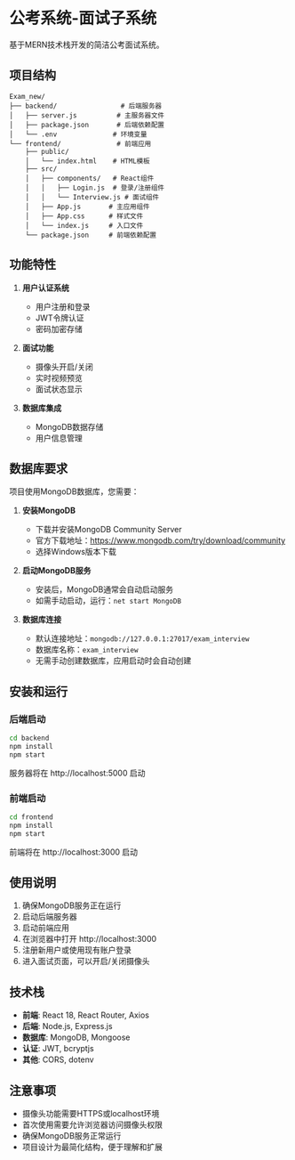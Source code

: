 # 公考系统-面试子系统

基于MERN技术栈开发的简洁公考面试系统。

## 项目结构

```
Exam_new/
├── backend/                # 后端服务器
│   ├── server.js          # 主服务器文件
│   ├── package.json       # 后端依赖配置
│   └── .env              # 环境变量
└── frontend/              # 前端应用
    ├── public/
    │   └── index.html    # HTML模板
    ├── src/
    │   ├── components/   # React组件
    │   │   ├── Login.js  # 登录/注册组件
    │   │   └── Interview.js # 面试组件
    │   ├── App.js       # 主应用组件
    │   ├── App.css      # 样式文件
    │   └── index.js     # 入口文件
    └── package.json     # 前端依赖配置
```

## 功能特性

1. **用户认证系统**
   - 用户注册和登录
   - JWT令牌认证
   - 密码加密存储

2. **面试功能**
   - 摄像头开启/关闭
   - 实时视频预览
   - 面试状态显示

3. **数据库集成**
   - MongoDB数据存储
   - 用户信息管理

## 数据库要求

项目使用MongoDB数据库，您需要：

1. **安装MongoDB**
   - 下载并安装MongoDB Community Server
   - 官方下载地址：https://www.mongodb.com/try/download/community
   - 选择Windows版本下载

2. **启动MongoDB服务**
   - 安装后，MongoDB通常会自动启动服务
   - 如需手动启动，运行：`net start MongoDB`

3. **数据库连接**
   - 默认连接地址：`mongodb://127.0.0.1:27017/exam_interview`
   - 数据库名称：`exam_interview`
   - 无需手动创建数据库，应用启动时会自动创建

## 安装和运行

### 后端启动

```bash
cd backend
npm install
npm start
```

服务器将在 http://localhost:5000 启动

### 前端启动

```bash
cd frontend
npm install
npm start
```

前端将在 http://localhost:3000 启动

## 使用说明

1. 确保MongoDB服务正在运行
2. 启动后端服务器
3. 启动前端应用
4. 在浏览器中打开 http://localhost:3000
5. 注册新用户或使用现有账户登录
6. 进入面试页面，可以开启/关闭摄像头

## 技术栈

- **前端**: React 18, React Router, Axios
- **后端**: Node.js, Express.js
- **数据库**: MongoDB, Mongoose
- **认证**: JWT, bcryptjs
- **其他**: CORS, dotenv

## 注意事项

- 摄像头功能需要HTTPS或localhost环境
- 首次使用需要允许浏览器访问摄像头权限
- 确保MongoDB服务正常运行
- 项目设计为最简化结构，便于理解和扩展